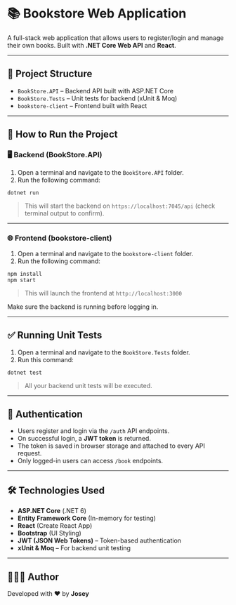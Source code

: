 # 📚 Bookstore Web Application

A full-stack web application that allows users to register/login and manage their own books. Built with **.NET Core Web API** and **React**.

---

## 📁 Project Structure

- `BookStore.API` – Backend API built with ASP.NET Core
- `BookStore.Tests` – Unit tests for backend (xUnit & Moq)
- `bookstore-client` – Frontend built with React

---

## 🚀 How to Run the Project

### 🖥 Backend (BookStore.API)
1. Open a terminal and navigate to the `BookStore.API` folder.
2. Run the following command:

```
dotnet run
```

> This will start the backend on `https://localhost:7045/api` (check terminal output to confirm).

---

### 🌐 Frontend (bookstore-client)
1. Open a terminal and navigate to the `bookstore-client` folder.
2. Run the following command:

```
npm install
npm start
```

> This will launch the frontend at `http://localhost:3000`

Make sure the backend is running before logging in.

---

## ✅ Running Unit Tests

1. Open a terminal and navigate to the `BookStore.Tests` folder.
2. Run this command:

```
dotnet test
```

> All your backend unit tests will be executed.

---

## 🔐 Authentication

- Users register and login via the `/auth` API endpoints.
- On successful login, a **JWT token** is returned.
- The token is saved in browser storage and attached to every API request.
- Only logged-in users can access `/book` endpoints.

---

## 🛠 Technologies Used

- **ASP.NET Core** (.NET 6)
- **Entity Framework Core** (In-memory for testing)
- **React** (Create React App)
- **Bootstrap** (UI Styling)
- **JWT (JSON Web Tokens)** – Token-based authentication
- **xUnit & Moq** – For backend unit testing

---

## 👩🏽‍💻 Author

Developed with ❤️ by **Josey**
